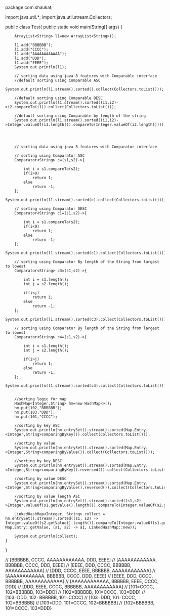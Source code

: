 package com.shaukat;

import java.util.*;
import java.util.stream.Collectors;


public class Test{
    public static void main(String[] args) {

        ArrayList<String> l1=new ArrayList<String>();

        l1.add("BBBBBB");
        l1.add("CCCC");
        l1.add("AAAAAAAAAAAA");
        l1.add("DDD");
        l1.add("EEEE");
        System.out.println(l1);

        // sorting data using java 8 features with Comparable interface
        //default sorting using Comparable ASC
        System.out.println(l1.stream().sorted().collect(Collectors.toList()));

        //default sorting using Comparable DESC
        System.out.println(l1.stream().sorted((i1,i2)->i2.compareTo(i1)).collect(Collectors.toList()));

        //default sorting using Comparable by length of the string
        System.out.println(l1.stream().sorted((i1,i2)->Integer.valueOf(i1.length()).compareTo(Integer.valueOf(i2.length()))).collect(Collectors.toList()));




        // sorting data using java 8 features with Comparator interface

        // sorting using Comparator ASC
        Comparator<String> c=(s1,s2)->{

            int i = s1.compareTo(s2);
            if(i>0)
                return 1;
            else
                return -1;
        };
        System.out.println(l1.stream().sorted(c).collect(Collectors.toList()));

        // sorting using Comparator DESC
        Comparator<String> c1=(s1,s2)->{

            int i = s1.compareTo(s2);
            if(i<0)
                return 1;
            else
                return -1;
        };
        System.out.println(l1.stream().sorted(c1).collect(Collectors.toList()));

        // sorting using Comparator By length of the String from largest to lowest
        Comparator<String> c3=(s1,s2)->{

            int i = s1.length();
            int j = s2.length();

            if(i<j)
                return 1;
            else
                return -1;
        };
        System.out.println(l1.stream().sorted(c3).collect(Collectors.toList()));

        // sorting using Comparator By length of the String from largest to lowest
        Comparator<String> c4=(s1,s2)->{

            int i = s1.length();
            int j = s2.length();

            if(i>j)
                return 1;
            else
                return -1;
        };
        System.out.println(l1.stream().sorted(c4).collect(Collectors.toList()));


        //sorting logic for map
        HashMap<Integer,String> hm=new HashMap<>();
        hm.put(102,"BBBBBB");
        hm.put(103,"DDD");
        hm.put(101,"CCCC");

        //sorting by key ASC
        System.out.println(hm.entrySet().stream().sorted(Map.Entry.<Integer,String>comparingByKey()).collect(Collectors.toList()));

        //sorting by value
        System.out.println(hm.entrySet().stream().sorted(Map.Entry.<Integer,String>comparingByValue()).collect(Collectors.toList()));

        //sorting by key DESC
        System.out.println(hm.entrySet().stream().sorted(Map.Entry.<Integer,String>comparingByKey().reversed()).collect(Collectors.toList()));

        //sorting by value DESC
        System.out.println(hm.entrySet().stream().sorted(Map.Entry.<Integer,String>comparingByValue().reversed()).collect(Collectors.toList()));

        //sorting by value length ASC
        System.out.println(hm.entrySet().stream().sorted((s1,s2)->Integer.valueOf(s1.getValue().length()).compareTo(Integer.valueOf(s2.getValue().length()))).collect(Collectors.toList()));

        LinkedHashMap<Integer, String> collect = hm.entrySet().stream().sorted((s1, s2) -> Integer.valueOf(s2.getValue().length()).compareTo(Integer.valueOf(s1.getValue().length()))).collect(Collectors.toMap(Map.Entry::getKey, Map.Entry::getValue, (a1, a2) -> a1, LinkedHashMap::new));

        System.out.println(collect);
    }
}




// [BBBBBB, CCCC, AAAAAAAAAAAA, DDD, EEEE]
// [AAAAAAAAAAAA, BBBBBB, CCCC, DDD, EEEE]
// [EEEE, DDD, CCCC, BBBBBB, AAAAAAAAAAAA]
// [DDD, CCCC, EEEE, BBBBBB, AAAAAAAAAAAA]
// [AAAAAAAAAAAA, BBBBBB, CCCC, DDD, EEEE]
// [EEEE, DDD, CCCC, BBBBBB, AAAAAAAAAAAA]
// [AAAAAAAAAAAA, BBBBBB, EEEE, CCCC, DDD]
// [DDD, EEEE, CCCC, BBBBBB, AAAAAAAAAAAA]
// [101=CCCC, 102=BBBBBB, 103=DDD]
// [102=BBBBBB, 101=CCCC, 103=DDD]
// [103=DDD, 102=BBBBBB, 101=CCCC]
// [103=DDD, 101=CCCC, 102=BBBBBB]
// [103=DDD, 101=CCCC, 102=BBBBBB]
// {102=BBBBBB, 101=CCCC, 103=DDD}
